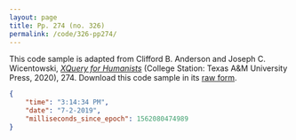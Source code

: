 ```yaml
---
layout: page
title: Pp. 274 (no. 326)
permalink: /code/326-pp274/
---
```


This code sample is adapted from Clifford B. Anderson and Joseph C. Wicentowski, 
[_XQuery for Humanists_](/) (College Station: Texas A&M University Press, 2020), 274. 
Download this code sample in its [raw form](/code/326-pp274/326-pp274.json).

```json
{
    "time": "3:14:34 PM",
    "date": "7-2-2019",
    "milliseconds_since_epoch": 1562080474989
}
```  
